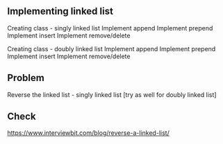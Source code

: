 ## Implementing linked list

Creating class - singly linked list
Implement append
Implement prepend
Implement insert
Implement remove/delete

Creating class - doubly linked list
Implement append
Implement prepend
Implement insert
Implement remove/delete

## Problem

Reverse the linked list - singly linked list [try as well for doubly linked list]

## Check

https://www.interviewbit.com/blog/reverse-a-linked-list/
